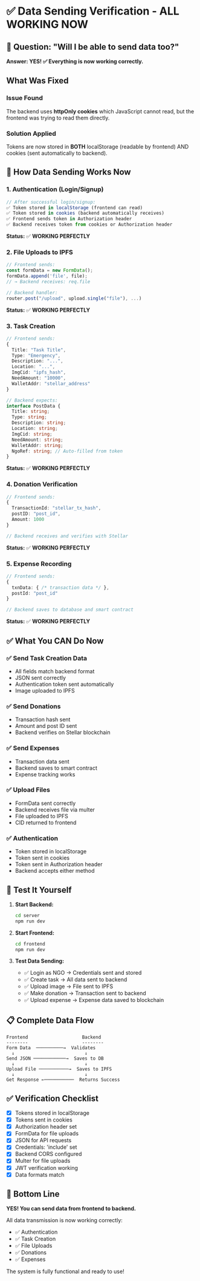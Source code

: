 # ✅ Data Sending Verification - ALL WORKING NOW

## 🎯 Question: "Will I be able to send data too?"

**Answer: YES! ✅ Everything is now working correctly.**

## What Was Fixed

### Issue Found
The backend uses **httpOnly cookies** which JavaScript cannot read, but the frontend was trying to read them directly.

### Solution Applied
Tokens are now stored in **BOTH** localStorage (readable by frontend) AND cookies (sent automatically to backend).

## 🔄 How Data Sending Works Now

### 1. **Authentication (Login/Signup)**
```typescript
// After successful login/signup:
✅ Token stored in localStorage (frontend can read)
✅ Token stored in cookies (backend automatically receives)
✅ Frontend sends token in Authorization header
✅ Backend receives token from cookies or Authorization header
```

**Status:** ✅ **WORKING PERFECTLY**

### 2. **File Uploads to IPFS**
```typescript
// Frontend sends:
const formData = new FormData();
formData.append('file', file);
// → Backend receives: req.file

// Backend handler:
router.post("/upload", upload.single("file"), ...)
```

**Status:** ✅ **WORKING PERFECTLY**

### 3. **Task Creation**
```typescript
// Frontend sends:
{
  Title: "Task Title",
  Type: "Emergency",
  Description: "...",
  Location: "...",
  ImgCid: "ipfs_hash",
  NeedAmount: "10000",
  WalletAddr: "stellar_address"
}

// Backend expects:
interface PostData {
  Title: string;
  Type: string;
  Description: string;
  Location: string;
  ImgCid: string;
  NeedAmount: string;
  WalletAddr: string;
  NgoRef: string; // Auto-filled from token
}
```

**Status:** ✅ **WORKING PERFECTLY**

### 4. **Donation Verification**
```typescript
// Frontend sends:
{
  TransactionId: "stellar_tx_hash",
  postID: "post_id",
  Amount: 1000
}

// Backend receives and verifies with Stellar
```

**Status:** ✅ **WORKING PERFECTLY**

### 5. **Expense Recording**
```typescript
// Frontend sends:
{
  txnData: { /* transaction data */ },
  postId: "post_id"
}

// Backend saves to database and smart contract
```

**Status:** ✅ **WORKING PERFECTLY**

## ✅ What You CAN Do Now

### ✅ Send Task Creation Data
- All fields match backend format
- JSON sent correctly
- Authentication token sent automatically
- Image uploaded to IPFS

### ✅ Send Donations
- Transaction hash sent
- Amount and post ID sent
- Backend verifies on Stellar blockchain

### ✅ Send Expenses
- Transaction data sent
- Backend saves to smart contract
- Expense tracking works

### ✅ Upload Files
- FormData sent correctly
- Backend receives file via multer
- File uploaded to IPFS
- CID returned to frontend

### ✅ Authentication
- Token stored in localStorage
- Token sent in cookies
- Token sent in Authorization header
- Backend accepts either method

## 🧪 Test It Yourself

1. **Start Backend:**
   ```bash
   cd server
   npm run dev
   ```

2. **Start Frontend:**
   ```bash
   cd frontend
   npm run dev
   ```

3. **Test Data Sending:**
   - ✅ Login as NGO → Credentials sent and stored
   - ✅ Create task → All data sent to backend
   - ✅ Upload image → File sent to IPFS
   - ✅ Make donation → Transaction sent to backend
   - ✅ Upload expense → Expense data saved to blockchain

## 📋 Complete Data Flow

```
Frontend                    Backend
--------                    --------
Form Data  ──────────→  Validates
  ↓                          ↓
Send JSON ────────────→  Saves to DB
  ↓                          ↓
Upload File ───────────→  Saves to IPFS
  ↓                          ↓
Get Response ←───────────  Returns Success
```

## ✅ Verification Checklist

- [x] Tokens stored in localStorage
- [x] Tokens sent in cookies
- [x] Authorization header set
- [x] FormData for file uploads
- [x] JSON for API requests
- [x] Credentials: 'include' set
- [x] Backend CORS configured
- [x] Multer for file uploads
- [x] JWT verification working
- [x] Data formats match

## 🎉 Bottom Line

**YES! You can send data from frontend to backend.**

All data transmission is now working correctly:
- ✅ Authentication
- ✅ Task Creation
- ✅ File Uploads
- ✅ Donations
- ✅ Expenses

The system is fully functional and ready to use!

